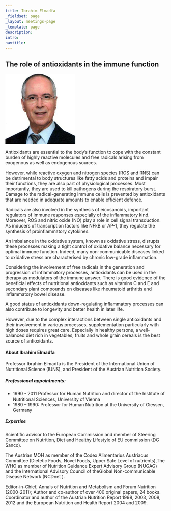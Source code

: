 ```yaml
---
title: Ibrahim Elmadfa
_fieldset: page
_layout: meetings-page
_template: page
description:
intro:
navtitle:
---
```

## The role of antioxidants in the immune function

<img src="/assets/img/people/220x220/emladfa-ibrahim.jpg" alt="" class="portrait-left" />

Antioxidants are essential to the body’s function to cope with the constant burden of highly reactive molecules and free radicals arising from exogenous as well as endogenous sources.

However, while reactive oxygen and nitrogen species (ROS and RNS) can be detrimental to body structures like fatty acids and proteins and impair their functions, they are also part of physiological processes. Most importantly, they are used to kill pathogens during the respiratory burst. Damage to the radical-generating immune cells is prevented by antioxidants that are needed in adequate amounts to enable efficient defence.

Radicals are also involved in the synthesis of eicosanoids, important regulators of immune responses especially of the inflammatory kind. Moreover, ROS and nitric oxide (NO) play a role in cell signal transduction. As inducers of transcription factors like NFkB or AP-1, they regulate the synthesis of proinflammatory cytokines.

An imbalance in the oxidative system, known as oxidative stress, disrupts these processes making a tight control of oxidative balance necessary for optimal immune function. Indeed, many non-communicable diseases linked to oxidative stress are characterised by chronic low-grade inflammation.

Considering the involvement of free radicals in the generation and progression of inflammatory processes, antioxidants can be used in the therapy as modulators of the immune answer. There is good evidence of the beneficial effects of nutritional antioxidants such as vitamins C and E and secondary plant compounds on diseases like rheumatoid arthritis and inflammatory bowel disease.

A good status of antioxidants down-regulating inflammatory processes can also contribute to longevity and better health in later life.

However, due to the complex interactions between single antioxidants and their involvement in various processes, supplementation particularly with high doses requires great care. Especially in healthy persons, a well-balanced diet rich in vegetables, fruits and whole grain cereals is the best source of antioxidants.

#### About Ibrahim Elmadfa

Professor Ibrahim Elmadfa is the President of the International Union of Nutritional Science (IUNS), and President of the Austrian Nutrition Society.

##### Professional appointments:
 
- 1990 - 2011	Professor for Human Nutrition and director of the Institute of Nutritional Sciences, 			University of Vienna
- 1980 – 1990:	Professor for Human Nutrition at the University of Giessen, Germany

##### Expertise

Scientific advisor to the European Commission and member of Steering Committee on Nutrition, Diet and Healthy Lifestyle of EU commission (DG Sanco).
  
The Austrian MOH as member of the Codex Alimentarius Austriacus Committee (Dietetic Foods, Novel Foods, Upper Safe Level of nutrients),The WHO as member of Nutrition Guidance Expert Advisory Group (NUGAG) and the International Advisory Council of theGlobal Non-communicable Disease Network (NCDnet ).

Editor-in-Chief, Annals of Nutrition and Metabolism and Forum Nutrition (2000-2011);  Author and co-author of over 400 original papers,  24 books. Coordinator and author of the Austrian Nutrition Report 1998, 2003, 2008, 2012 and the European Nutrition and Health Report 2004 and 2009.
